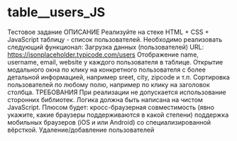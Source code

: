 # table__users_JS

Тестовое задание
ОПИСАНИЕ
Реализуйте на стеке HTML + CSS + JavaScript  таблицу - список пользователей.
Необходимо реализовать следующий функционал:
Загрузка данных (пользователей) URL: https://jsonplaceholder.typicode.com/users
Отображение  name, username, email, website у каждого пользователя в таблице.
Открытие модального окна по клику на конкретного пользователя c более детальной информацией, например sreet, city, zipcode и т.п.
Сортировка пользователей по любому полю, например по клику на заголовок столбца.
ТРЕБОВАНИЯ
При реализации не допускается использование сторонних библиотек. Логика должна быть написана на чистом JavaScript.
Плюсом будет: 
кросс-браузерная совместимость (явно укажите, какие браузеры поддерживаются в какой степени)
поддержка мобильных браузеров (iOS и или Android) со специализированной вёрсткой.
Удаление/добавление пользователей
